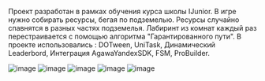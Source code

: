 Проект разработан в рамках обучения курса школы IJunior.
В игре нужно собирать ресурсы, бегая по подземелью. Ресурсы случайно спавнятся в разных частях подземелья. Лабиринт из комнат каждый раз перестраивается с помощью алгоритма "Гарантированного пути".
В проекте использовались : DOTween, UniTask, Динамический Leaderbord, Интеграция AgawaYandexSDK, FSM, ProBuilder.

![image](https://github.com/user-attachments/assets/1ea06070-c6bd-4efc-ba14-dd0435da7aa4)
![image](https://github.com/user-attachments/assets/bcb29efb-dbea-4f8e-96bd-86b99ce765dd)
![image](https://github.com/user-attachments/assets/e97057ed-a96f-4497-b3fb-53a591b9044d)
![image](https://github.com/user-attachments/assets/1e4adb5a-52be-424f-9a49-14b89740a997)
![image](https://github.com/user-attachments/assets/eafea6d2-47a0-49e8-9046-4d8e8fae6a01)

